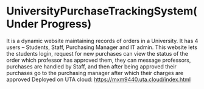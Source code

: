 # UniversityPurchaseTrackingSystem(Under Progress)
It is a dynamic website maintaining records of orders in a University. It has 4 users – Students, Staff, Purchasing Manager and IT admin. This website lets the students login, request for new purchases can view the status of the order which professor has approved them, they can message professors, purchases are handled by Staff, and then after being approved their purchases go to the purchasing manager after which their charges are approved
Deployed on UTA cloud: https://mxm9440.uta.cloud/index.html
